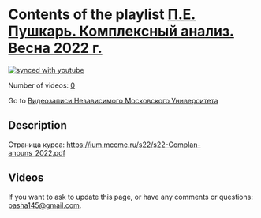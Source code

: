 # Contents of the playlist [П.Е. Пушкарь. Комплексный анализ. Весна 2022 г.](https://www.youtube.com/playlist?list=PLp9ABVh6_x4ELB2PejQzNc1NH4ZAT1d0z)

[![synced with youtube](https://img.shields.io/github/last-commit/mathphysschool/mathphysschool.github.io/autoupdate1?label=synced%20with%20youtube)](https://github.com/mathphysschool/mathphysschool.github.io/commits/autoupdate1)

Number of videos: [0](#videos)

Go to [Видеозаписи Независимого Московского Университета](../README.md)

## Description

Страница курса:
<https://ium.mccme.ru/s22/s22-Complan-anouns_2022.pdf>

## Videos



 If you want to ask to update this page, or have any comments or questions: <pasha145@gmail.com>.